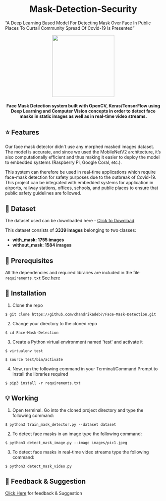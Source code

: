 <h1 align="center">Mask-Detection-Security</h1>

“A Deep Learning Based Model For Detecting Mask Over Face In Public Places To Curtail Community Spread Of Covid-19 Is Presented”

<div align= "center"><img src="https://github.com/yashshrivastavaa/Mask-Detection-Security/blob/main/LOGO/Logo.png" width="200" height="200"/>
  <h4>Face Mask Detection system built with OpenCV, Keras/TensorFlow using Deep Learning and Computer Vision concepts in order to detect face masks in static images as well as in real-time video streams.</h4>
</div>  
  
## :star: Features
Our face mask detector didn't use any morphed masked images dataset. The model is accurate, and since we used the MobileNetV2 architecture, it’s also computationally efficient and thus making it easier to deploy the model to embedded systems (Raspberry Pi, Google Coral, etc.).

This system can therefore be used in real-time applications which require face-mask detection for safety purposes due to the outbreak of Covid-19. This project can be integrated with embedded systems for application in airports, railway stations, offices, schools, and public places to ensure that public safety guidelines are followed.

## :file_folder: Dataset
The dataset used can be downloaded here - [Click to Download](https://github.com/yashshrivastavaa/Mask-Detection-Security/tree/main/dataset)

This dataset consists of __3339 images__ belonging to two classes:
*	__with_mask: 1755 images__
*	__without_mask: 1584 images__

## 🔑  Prerequisites

All the dependencies and required libraries are included in the file <code>requirements.txt</code> [See here](https://github.com/yashshrivastavaa/Mask-Detection-Security/blob/main/requirements.txt)

## 🚀  Installation
1. Clone the repo
```
$ git clone https://github.com/chandrikadeb7/Face-Mask-Detection.git
```

2. Change your directory to the cloned repo 
```
$ cd Face-Mask-Detection
```

3. Create a Python virtual environment named 'test' and activate it
```
$ virtualenv test
```
```
$ source test/bin/activate
```

4. Now, run the following command in your Terminal/Command Prompt to install the libraries required
```
$ pip3 install -r requirements.txt
```

## 💡 Working

1. Open terminal. Go into the cloned project directory and type the following command:
```
$ python3 train_mask_detector.py --dataset dataset
```

2. To detect face masks in an image type the following command: 
```
$ python3 detect_mask_image.py --image images/pic1.jpeg
```

3. To detect face masks in real-time video streams type the following command:
```
$ python3 detect_mask_video.py 
```

##  📝  Feedback & Suggestion
[Click Here](https://forms.gle/7LxP9ffcgfKq2jDt8) for feedback & Suggestion
